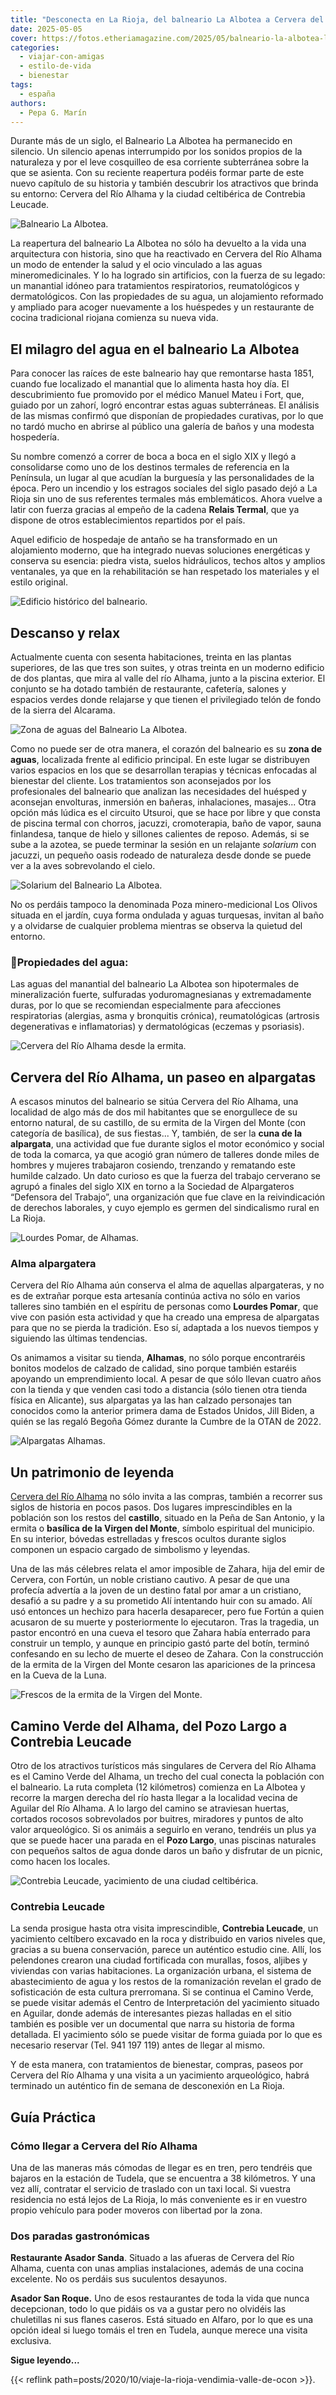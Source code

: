 ```yaml
---
title: "Desconecta en La Rioja, del balneario La Albotea a Cervera del Río Alhama"
date: 2025-05-05
cover: https://fotos.etheriamagazine.com/2025/05/balneario-la-albotea-la-rioja.jpg
categories: 
  - viajar-con-amigas
  - estilo-de-vida
  - bienestar
tags: 
  - españa
authors: 
  - Pepa G. Marín
---
```


Durante más de un siglo, el Balneario La Albotea ha permanecido en silencio. Un silencio 
apenas interrumpido por los sonidos propios de la naturaleza y por el leve cosquilleo de 
esa corriente subterránea sobre la que se asienta. Con su reciente reapertura podéis 
formar parte de este nuevo capítulo de su historia y también descubrir los atractivos 
que brinda su entorno: Cervera del Río Alhama y la ciudad celtibérica de Contrebia 
Leucade. 

![Balneario La Albotea.](https://fotos.etheriamagazine.com/2025/05/balneario-la-albotea-la-rioja.jpg "© Balneario La Albotea.")

La reapertura del balneario La Albotea no sólo ha devuelto a la vida una arquitectura 
con historia, sino que ha reactivado en Cervera del Río Alhama un modo de entender la 
salud y el ocio vinculado a las aguas mineromedicinales. Y lo ha logrado sin artificios, 
con la fuerza de su legado: un manantial idóneo para tratamientos respiratorios, 
reumatológicos y dermatológicos. Con las propiedades de su agua, un alojamiento 
reformado y ampliado para acoger nuevamente a los huéspedes y un restaurante de cocina 
tradicional riojana comienza su nueva vida. 

## El milagro del agua en el balneario La Albotea

Para conocer las raíces de este balneario hay que remontarse hasta 1851, cuando fue 
localizado el manantial que lo alimenta hasta hoy día. El descubrimiento fue promovido 
por el médico Manuel Mateu i Fort, que, guiado por un zahorí, logró encontrar estas 
aguas subterráneas. El análisis de las mismas confirmó que disponían de propiedades 
curativas, por lo que no tardó mucho en abrirse al público una galería de baños y una 
modesta hospedería. 

Su nombre comenzó a correr de boca a boca en el siglo XIX y llegó a consolidarse como 
uno de los destinos termales de referencia en la Península, un lugar al que acudían la 
burguesía y las personalidades de la época. Pero un incendio y los estragos sociales del 
siglo pasado dejó a La Rioja sin uno de sus referentes termales más emblemáticos. Ahora 
vuelve a latir con fuerza gracias al empeño de la cadena **Relais Termal**, que ya 
dispone de otros establecimientos repartidos por el país. 

Aquel edificio de hospedaje de antaño se ha transformado en un alojamiento moderno, que 
ha integrado nuevas soluciones energéticas y conserva su esencia: piedra vista, suelos 
hidráulicos, techos altos y amplios ventanales, ya que en la rehabilitación se han 
respetado los materiales y el estilo original. 

![Edificio histórico del balneario.](https://fotos.etheriamagazine.com/2025/05/chimenea-balneario.jpg "Parte del edificio histórico del balneario. © Pepa García")

## Descanso y relax

Actualmente cuenta con sesenta habitaciones, treinta en las plantas superiores, de las 
que tres son suites, y otras treinta en un moderno edificio de dos plantas, que mira al 
valle del río Alhama, junto a la piscina exterior. El conjunto se ha dotado también de 
restaurante, cafetería, salones y espacios verdes donde relajarse y que tienen el 
privilegiado telón de fondo de la sierra del Alcarama. 

![Zona de aguas del Balneario La Albotea.](https://fotos.etheriamagazine.com/2025/05/balneario-zona-aguas.jpg "Zona de aguas del Balneario La Albotea. © Pepa García")

Como no puede ser de otra manera, el corazón del balneario es su **zona de aguas**, 
localizada frente al edificio principal. En este lugar se distribuyen varios espacios en 
los que se desarrollan terapias y técnicas enfocadas al bienestar del cliente. Los 
tratamientos son aconsejados por los profesionales del balneario que analizan las 
necesidades del huésped y aconsejan envolturas, inmersión en bañeras, inhalaciones, 
masajes... Otra opción más lúdica es el circuito Utsuroi, que se hace por libre y que 
consta de piscina termal con chorros, jacuzzi, cromoterapia, baño de vapor, sauna 
finlandesa, tanque de hielo y sillones calientes de reposo. Además, si se sube a la 
azotea, se puede terminar la sesión en un relajante _solarium_ con jacuzzi, un pequeño 
oasis rodeado de naturaleza desde donde se puede ver a la aves sobrevolando el cielo. 

![Solarium del Balneario La Albotea.](https://fotos.etheriamagazine.com/2025/05/solarium-1.jpg "Solarium del Balneario La Albotea. © Pepa García")

No os perdáis tampoco la denominada Poza minero-medicional Los Olivos situada en el 
jardín, cuya forma ondulada y aguas turquesas, invitan al baño y a olvidarse de 
cualquier problema mientras se observa la quietud del entorno. 

### 📍Propiedades del agua:

Las aguas del manantial del balneario La Albotea son hipotermales de mineralización 
fuerte, sulfuradas yoduromagnesianas y extremadamente duras, por lo que se recomiendan 
especialmente para afecciones respiratorias (alergias, asma y bronquitis crónica), 
reumatológicas (artrosis degenerativas e inflamatorias) y dermatológicas (eczemas y 
psoriasis). 

![Cervera del Río Alhama desde la ermita.](https://fotos.etheriamagazine.com/2025/05/Cervera-Rio-Alhama-1.jpeg "Cervera del Río Alhama desde la ermita. © Pepa García")

## Cervera del Río Alhama, un paseo en alpargatas

A escasos minutos del balneario se sitúa Cervera del Río Alhama, una localidad de algo 
más de dos mil habitantes que se enorgullece de su entorno natural, de su castillo, de 
su ermita de la Virgen del Monte (con categoría de basílica), de sus fiestas... Y, 
también, de ser la **cuna de la alpargata**, una actividad que fue durante siglos el 
motor económico y social de toda la comarca, ya que acogió gran número de talleres donde 
miles de hombres y mujeres trabajaron cosiendo, trenzando y rematando este humilde 
calzado. Un dato curioso es que la fuerza del trabajo cerverano se agrupó a finales del 
siglo XIX en torno a la Sociedad de Alpargateros “Defensora del Trabajo”, una 
organización que fue clave en la reivindicación de derechos laborales, y cuyo ejemplo es 
germen del sindicalismo rural en La Rioja. 

![Lourdes Pomar, de Alhamas.](https://fotos.etheriamagazine.com/2025/05/tienda-alhamas.jpg "Lourdes Pomar, de Alhamas. © Pepa García")

### Alma alpargatera

Cervera del Río Alhama aún conserva el alma de aquellas alpargateras, y no es de 
extrañar porque esta artesanía continúa activa no sólo en varios talleres sino también 
en el espíritu de personas como **Lourdes Pomar**, que vive con pasión esta actividad y 
que ha creado una empresa de alpargatas para que no se pierda la tradición. Eso sí, 
adaptada a los nuevos tiempos y siguiendo las últimas tendencias. 

Os animamos a visitar su tienda, **Alhamas**, no sólo porque encontraréis bonitos 
modelos de calzado de calidad, sino porque también estaréis apoyando un emprendimiento 
local. A pesar de que sólo llevan cuatro años con la tienda y que venden casi todo a 
distancia (sólo tienen otra tienda física en Alicante), sus alpargatas ya las han 
calzado personajes tan conocidos como la anterior primera dama de Estados Unidos, Jill 
Biden, a quién se las regaló Begoña Gómez durante la Cumbre de la OTAN de 2022. 

![Alpargatas Alhamas.](https://fotos.etheriamagazine.com/2025/05/alpargatas-alhamas.jpg "Alpargatas Alhamas. © Pepa García")

## Un patrimonio de leyenda

[Cervera del Río Alhama](https://aytocerveradelrioalhama.larioja.org/) no sólo invita a 
las compras, también a recorrer sus siglos de historia en pocos pasos. Dos lugares 
imprescindibles en la población son los restos del **castillo**, situado en la Peña de 
San Antonio, y la ermita o **basílica de la Virgen del Monte**, símbolo espiritual del 
municipio. En su interior, bóvedas estrelladas y frescos ocultos durante siglos componen 
un espacio cargado de simbolismo y leyendas. 

Una de las más célebres relata el amor imposible de Zahara, hija del emir de Cervera, 
con Fortún, un noble cristiano cautivo. A pesar de que una profecía advertía a la joven 
de un destino fatal por amar a un cristiano, desafió a su padre y a su prometido Alí 
intentando huir con su amado. Alí usó entonces un hechizo para hacerla desaparecer, pero 
fue Fortún a quien acusaron de su muerte y posteriormente lo ejecutaron. Tras la 
tragedia, un pastor encontró en una cueva el tesoro que Zahara había enterrado para 
construir un templo, y aunque en principio gastó parte del botín, terminó confesando en 
su lecho de muerte el deseo de Zahara. Con la construcción de la ermita de la Virgen del 
Monte cesaron las apariciones de la princesa en la Cueva de la Luna. 

![Frescos de la ermita de la Virgen del Monte.](https://fotos.etheriamagazine.com/2025/05/ermita-virgen-del-monte.jpg "Frescos de la ermita de la Virgen del Monte. © Pepa García")

## Camino Verde del Alhama, del Pozo Largo a Contrebia Leucade

Otro de los atractivos turísticos más singulares de Cervera del Río Alhama es el Camino 
Verde del Alhama, un trecho del cual conecta la población con el balneario. La ruta 
completa (12 kilómetros) comienza en La Albotea y recorre la margen derecha del río 
hasta llegar a la localidad vecina de Aguilar del Río Alhama. A lo largo del camino se 
atraviesan huertas, cortados rocosos sobrevolados por buitres, miradores y puntos de 
alto valor arqueológico. Si os animáis a seguirlo en verano, tendréis un plus ya que se 
puede hacer una parada en el **Pozo Largo**, unas piscinas naturales con pequeños saltos 
de agua donde daros un baño y disfrutar de un picnic, como hacen los locales. 

![Contrebia Leucade, yacimiento de una ciudad celtibérica.](https://fotos.etheriamagazine.com/2025/05/contrebia-leucade.jpg "Contrebia Leucade, yacimiento de una ciudad celtibérica. © Pepa García")

### Contrebia Leucade

La senda prosigue hasta otra visita imprescindible, **Contrebia Leucade**, un yacimiento 
celtíbero excavado en la roca y distribuido en varios niveles que, gracias a su buena 
conservación, parece un auténtico estudio cine. Allí, los pelendones crearon una ciudad 
fortificada con murallas, fosos, aljibes y viviendas con varias habitaciones. La 
organización urbana, el sistema de abastecimiento de agua y los restos de la 
romanización revelan el grado de sofisticación de esta cultura prerromana. Si se 
continua el Camino Verde, se puede visitar además el Centro de Interpretación del 
yacimiento situado en Aguilar, donde además de interesantes piezas halladas en el sitio 
también es posible ver un documental que narra su historia de forma detallada. El 
yacimiento sólo se puede visitar de forma guiada por lo que es necesario reservar (Tel. 
941 197 119) antes de llegar al mismo. 

Y de esta manera, con tratamientos de bienestar, compras, paseos por Cervera del Río 
Alhama y una visita a un yacimiento arqueológico, habrá terminado un auténtico fin de 
semana de desconexión en La Rioja. 

## Guía Práctica

### Cómo llegar a Cervera del Río Alhama

Una de las maneras más cómodas de llegar es en tren, pero tendréis que bajaros en la 
estación de Tudela, que se encuentra a 38 kilómetros. Y una vez allí, contratar el 
servicio de traslado con un taxi local. Si vuestra residencia no está lejos de La Rioja, 
lo más conveniente es ir en vuestro propio vehículo para poder moveros con libertad por 
la zona. 

### Dos paradas gastronómicas

**Restaurante Asador Sanda**. Situado a las afueras de Cervera del Río Alhama, cuenta 
con unas amplias instalaciones, además de una cocina excelente. No os perdáis sus 
suculentos desayunos. 

**Asador San Roque.** Uno de esos restaurantes de toda la vida que nunca decepcionan, 
todo lo que pidáis os va a gustar pero no olvidéis las chuletillas ni sus flanes 
caseros. Está situado en Alfaro, por lo que es una opción ideal si luego tomáis el tren 
en Tudela, aunque merece una visita exclusiva. 

**Sigue leyendo...** 

{{< reflink path=posts/2020/10/viaje-la-rioja-vendimia-valle-de-ocon >}}.
